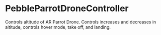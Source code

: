 # PebbleParrotDroneController
Controls altitude of AR Parrot Drone. Controls increases and decreases in altitude, controls hover mode, take off, and landing.
